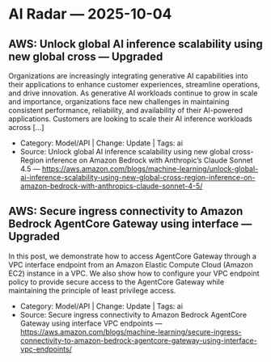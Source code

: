 # AI Radar — 2025-10-04

## AWS: Unlock global AI inference scalability using new global cross — **Upgraded**
Organizations are increasingly integrating generative AI capabilities into their applications to enhance customer experiences, streamline operations, and drive innovation. As generative AI workloads continue to grow in scale and importance, organizations face new challenges in maintaining consistent performance, reliability, and availability of their AI-powered applications. Customers are looking to scale their AI inference workloads across […]

- Category: Model/API  |  Change: Update  |  Tags: ai
- Source: Unlock global AI inference scalability using new global cross-Region inference on Amazon Bedrock  with Anthropic’s Claude Sonnet 4.5 — https://aws.amazon.com/blogs/machine-learning/unlock-global-ai-inference-scalability-using-new-global-cross-region-inference-on-amazon-bedrock-with-anthropics-claude-sonnet-4-5/

## AWS: Secure ingress connectivity to Amazon Bedrock AgentCore Gateway using interface — **Upgraded**
In this post, we demonstrate how to access AgentCore Gateway through a VPC interface endpoint from an Amazon Elastic Compute Cloud (Amazon EC2) instance in a VPC. We also show how to configure your VPC endpoint policy to provide secure access to the AgentCore Gateway while maintaining the principle of least privilege access.

- Category: Model/API  |  Change: Update  |  Tags: ai
- Source: Secure ingress connectivity to Amazon Bedrock AgentCore Gateway using interface VPC endpoints — https://aws.amazon.com/blogs/machine-learning/secure-ingress-connectivity-to-amazon-bedrock-agentcore-gateway-using-interface-vpc-endpoints/
